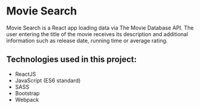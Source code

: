 # Movie Search

Movie Search is a React app loading data via The Movie Database API. The user entering the title of the movie receives its description and additional information such as release date, running time or average rating.

## Technologies used in this project:

- ReactJS
- JavaScript (ES6 standard)
- SASS
- Bootstrap
- Webpack
